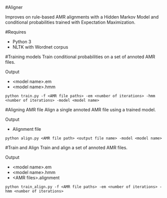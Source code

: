 #Aligner

Improves on rule-based AMR alignments with a Hidden Markov Model and conditional probabilities trained with 
Expectation Maximization.

#Requires

* Python 3
* NLTK with Wordnet corpus

#Training models
Train conditional probabilities on a set of annoted AMR files.

Output
* \<model name\>.em
* \<model name\>.hmm
```
python train.py -f <AMR file paths> -em <number of iterations> -hmm <number of iterations> -model <model name>
```
#Aligning AMR file
Align a single annoted AMR file using a trained model.

Output
* Alignment file
```
python align.py <AMR file path> <output file name> -model <model name>
```
#Train and Align
Train and align a set of annoted AMR files.

Output
* \<model name\>.em
* \<model name\>.hmm
* \<AMR files\>.alignment
```
python train_align.py -f <AMR file paths> -em <number of iterations> -hmm <number of iterations>
```
